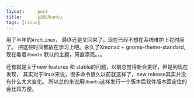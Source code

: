 ```yaml
---
layout:     post
title:      回到Ubuntu
tags: [linux]
---
```


用了半年的`ArchLinux`， 最终还是又回来了。现在已经不想在系统维护上花时间了。
把这些时间都放在学习上吧。永久了Xmonad + gnome-theme-standard, 现在看着`Ubuntu`
默认的主题，简直漂亮。。。

还有就是关于new features 和 stable的问题，以前总觉得新会更好，但是到现在发现，
其实对于linux来说，很多命令很久以前就这样了，new release其实并没有什么太大变化。
所以总的来说用`Ubuntu`这样发行一个版本后软件版本固定住的会比较方便。
